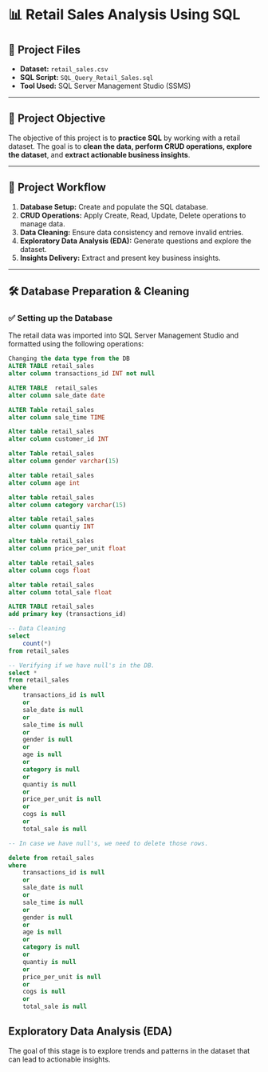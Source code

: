 # 📊 Retail Sales Analysis Using SQL

## 📁 Project Files

- **Dataset:** `retail_sales.csv`  
- **SQL Script:** `SQL_Query_Retail_Sales.sql`  
- **Tool Used:** SQL Server Management Studio (SSMS)

---

## 🎯 Project Objective

The objective of this project is to **practice SQL** by working with a retail dataset. The goal is to **clean the data, perform CRUD operations, explore the dataset**, and **extract actionable business insights**.

---

## 🧭 Project Workflow

1. **Database Setup:** Create and populate the SQL database.
2. **CRUD Operations:** Apply Create, Read, Update, Delete operations to manage data.
3. **Data Cleaning:** Ensure data consistency and remove invalid entries.
4. **Exploratory Data Analysis (EDA):** Generate questions and explore the dataset.
5. **Insights Delivery:** Extract and present key business insights.

---

## 🛠️ Database Preparation & Cleaning

### ✅ Setting up the Database

The retail data was imported into SQL Server Management Studio and formatted using the following operations:

```sql
Changing the data type from the DB
ALTER TABLE retail_sales
alter column transactions_id INT not null

ALTER TABLE  retail_sales
alter column sale_date date

ALTER Table retail_sales
alter column sale_time TIME

Alter table retail_sales
alter column customer_id INT

alter Table retail_sales
alter column gender varchar(15)

alter table retail_sales
alter column age int

alter table retail_sales
alter column category varchar(15)

alter table retail_sales
alter column quantiy INT

alter table retail_sales
alter column price_per_unit float

alter table retail_sales
alter column cogs float

alter table retail_sales
alter column total_sale float

ALTER TABLE retail_sales
add primary key (transactions_id)

-- Data Cleaning
select 
	count(*)
from retail_sales

-- Verifying if we have null's in the DB.
select *
from retail_sales
where 
	transactions_id is null
	or
	sale_date is null
	or
	sale_time is null
	or 
	gender is null
	or
	age is null
	or
	category is null
	or
	quantiy is null
	or 
	price_per_unit is null
	or
	cogs is null
	or
	total_sale is null

-- In case we have null's, we need to delete those rows.

delete from retail_sales
where 
	transactions_id is null
	or
	sale_date is null
	or
	sale_time is null
	or 
	gender is null
	or
	age is null
	or
	category is null
	or
	quantiy is null
	or 
	price_per_unit is null
	or
	cogs is null
	or
	total_sale is null
```
## Exploratory Data Analysis (EDA)

The goal of this stage is to explore trends and patterns in the dataset that can lead to actionable insights.
